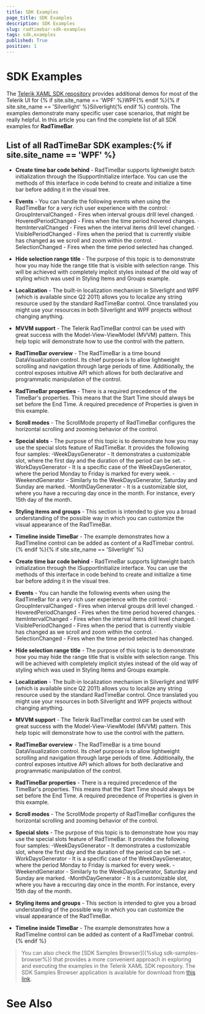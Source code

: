 ```yaml
---
title: SDK Examples
page_title: SDK Examples
description: SDK Examples
slug: radtimebar-sdk-examples
tags: sdk,examples
published: True
position: 1
---
```


# SDK Examples



The [Telerik XAML SDK repository](https://github.com/telerik/xaml-sdk/tree/master/) provides additional demos for most of the Telerik UI for {% if site.site_name == 'WPF' %}WPF{% endif %}{% if site.site_name == 'Silverlight' %}Silverlight{% endif %} controls. The examples demonstrate many specific user case scenarios, that might be really helpful. In this article you can find the complete list of all SDK examples for __RadTimeBar__.

## List of all RadTimeBar SDK examples:{% if site.site_name == 'WPF' %}

* __Create time bar code behind__ - RadTimeBar supports lightweight batch initialization through the ISupportInitialize interface. You can use the methods of this interface in code behind to create and initialize a time bar before adding it in the visual tree. 

* __Events__ - You can handle the following events when using the RadTimeBar for a very rich user experience with the control: · GroupIntervalChanged - Fires when interval groups drill level changed. · HoveredPeriodChanged - Fires when the time period hovered changes. · ItemIntervalChanged - Fires when the interval items drill level changed. · VisiblePeriodChanged - Fires when the period that is currently visible has changed as we scroll and zoom within the control. · SelectionChanged - Fires when the time period selected has changed.

* __Hide selection range title__ - The purpose of this topic is to demonstrate how you may hide the range title that is visible with selection range. This will be achieved with completely implicit styles instead of the old way of styling which was used in Styling Items and Groups example.

* __Localization__ - The built-in localization mechanism in Silverlight and WPF (which is available since Q2 2011) allows you to localize any string resource used by the standard RadTimeBar control. Once translated you might use your resources in both Silverlight and WPF projects without changing anything.

* __MVVM support__ - The Telerik RadTimeBar control can be used with great success with the Model-View-ViewModel (MVVM) pattern. This help topic will demonstrate how to use the control with the pattern.

* __RadTimeBar overview__ - The RadTimeBar is a time bound DataVisualization control. Its chief purpose is to allow lightweight scrolling and navigation through large periods of time. Additionally, the control exposes intuitive API which allows for both declarative and programmatic manipulation of the control.

* __RadTimeBar properties__ - There is a required precedence of the TimeBar's properties. This means that the Start Time should always be set before the End Time. A required precedence of Properties is given in this example.

* __Scroll modes__ - The ScrollMode property of RadTimeBar configures the horizontal scrolling and zooming behavior of the control. 

* __Special slots__ - The purpose of this topic is to demonstrate how you may use the special slots feature of RadTimeBar. It provides the following four samples: 	 	-WeekDaysGenerator - It demonstrates a customizable slot, where the first day and the duration of the period can be set. 	-WorkDaysGenerator - It is a specific case of the WeekDaysGenerator, where the period Monday to Friday is marked for every week. 	-WeekendGenerator - Similarly to the WeekDaysGenerator, Saturday and Sunday are marked. 	-MonthDayGenerator - It is a customizable slot, where you have a reccuring day once in the month. For instance, every 15th day of the month.

* __Styling items and groups__ - This section is intended to give you a broad understanding of the possible way in which you can customize the visual appearance of the RadTimeBar. 

* __Timeline inside TimeBar__ - The example demonstrates how a RadTimeline control can be added as content of a RadTimebar control.{% endif %}{% if site.site_name == 'Silverlight' %}

* __Create time bar code behind__ - RadTimeBar supports lightweight batch initialization through the ISupportInitialize interface. You can use the methods of this interface in code behind to create and initialize a time bar before adding it in the visual tree. 

* __Events__ - You can handle the following events when using the RadTimeBar for a very rich user experience with the control: · GroupIntervalChanged - Fires when interval groups drill level changed. · HoveredPeriodChanged - Fires when the time period hovered changes. · ItemIntervalChanged - Fires when the interval items drill level changed. · VisiblePeriodChanged - Fires when the period that is currently visible has changed as we scroll and zoom within the control. · SelectionChanged - Fires when the time period selected has changed.

* __Hide selection range title__ - The purpose of this topic is to demonstrate how you may hide the range title that is visible with selection range. This will be achieved with completely implicit styles instead of the old way of styling which was used in Styling Items and Groups example.

* __Localization__ - The built-in localization mechanism in Silverlight and WPF (which is available since Q2 2011) allows you to localize any string resource used by the standard RadTimeBar control. Once translated you might use your resources in both Silverlight and WPF projects without changing anything.

* __MVVM support__ - The Telerik RadTimeBar control can be used with great success with the Model-View-ViewModel (MVVM) pattern. This help topic will demonstrate how to use the control with the pattern.

* __RadTimeBar overview__ - The RadTimeBar is a time bound DataVisualization control. Its chief purpose is to allow lightweight scrolling and navigation through large periods of time. Additionally, the control exposes intuitive API which allows for both declarative and programmatic manipulation of the control.

* __RadTimeBar properties__ - There is a required precedence of the TimeBar's properties. This means that the Start Time should always be set before the End Time. A required precedence of Properties is given in this example.

* __Scroll modes__ - The ScrollMode property of RadTimeBar configures the horizontal scrolling and zooming behavior of the control. 

* __Special slots__ - The purpose of this topic is to demonstrate how you may use the special slots feature of RadTimeBar. It provides the following four samples: 	 	-WeekDaysGenerator - It demonstrates a customizable slot, where the first day and the duration of the period can be set. 	-WorkDaysGenerator - It is a specific case of the WeekDaysGenerator, where the period Monday to Friday is marked for every week. 	-WeekendGenerator - Similarly to the WeekDaysGenerator, Saturday and Sunday are marked. 	-MonthDayGenerator - It is a customizable slot, where you have a reccuring day once in the month. For instance, every 15th day of the month.

* __Styling items and groups__ - This section is intended to give you a broad understanding of the possible way in which you can customize the visual appearance of the RadTimeBar. 

* __Timeline inside TimeBar__ - The example demonstrates how a RadTimeline control can be added as content of a RadTimebar control.{% endif %}

>You can also check the [SDK Samples Browser]({%slug sdk-samples-browser%}) that provides a more convenient approach in exploring and executing the examples in the Telerik XAML SDK repository. The SDK Samples Browser application is available for download from [this link](http://demos.telerik.com/xaml-sdkbrowser/).

# See Also
